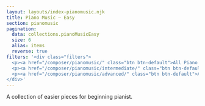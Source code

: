 ```yaml
---
layout: layouts/index-pianomusic.njk
title: Piano Music — Easy
section: pianomusic
pagination:
  data: collections.pianoMusicEasy
  size: 6
  alias: items
  reverse: true
filters: '<div class="filters">
  <p><a href="/composer/pianomusic/" class="btn btn-default">All Piano Music</a></p>
  <p><a href="/composer/pianomusic/intermediate/" class="btn btn-default">Intermediate Piano Music</a></p>
  <p><a href="/composer/pianomusic/advanced/" class="btn btn-default">Advanced Piano Music</a></p>
</div>'
---
```


A collection of easier pieces for beginning pianist.

